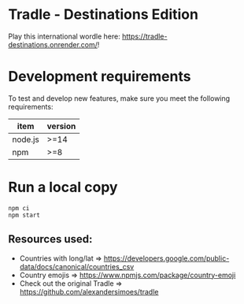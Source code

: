 # Tradle - Destinations Edition

Play this international wordle here: https://tradle-destinations.onrender.com/!

# Development requirements

To test and develop new features, make sure you meet the following requirements:

| **item** | **version** |
| -------- | ----------- |
| node.js  | >=14        |
| npm      | >=8         |

# Run a local copy

```
npm ci
npm start
```

## Resources used:

- Countries with long/lat => https://developers.google.com/public-data/docs/canonical/countries_csv
- Country emojis => https://www.npmjs.com/package/country-emoji
- Check out the original Tradle  => https://github.com/alexandersimoes/tradle
